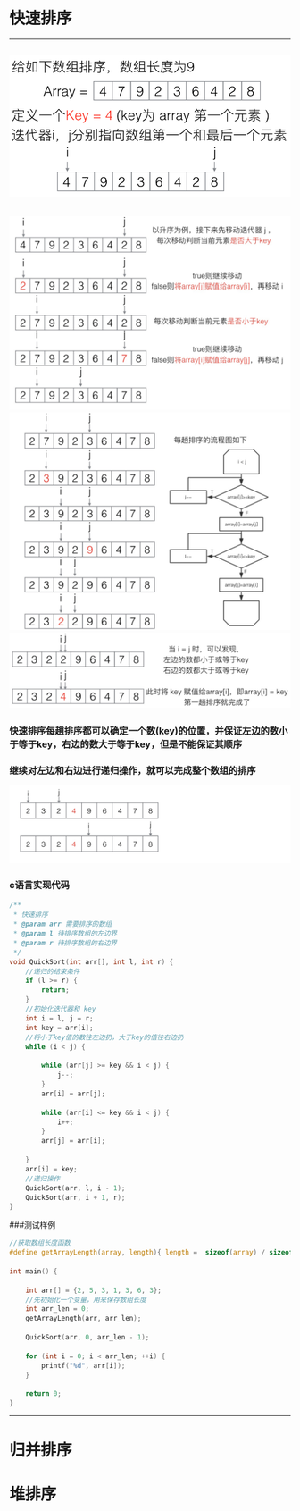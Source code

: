 # 快速排序
-----
![alt 初始化](./picture/quicksort1.png)
-----
![alt ](./picture/quicksort2.png)
![alt ](./picture/quicksort3.png)
![alt ](./picture/quicksort4.png)
-----
### 快速排序每趟排序都可以确定一个数(key)的位置，并保证左边的数小于等于key，右边的数大于等于key，但是不能保证其顺序

### 继续对左边和右边进行递归操作，就可以完成整个数组的排序
![alt ](./picture/quicksort5.png)
### c语言实现代码
```c
/**
 * 快速排序
 * @param arr 需要排序的数组
 * @param l 待排序数组的左边界
 * @param r 待排序数组的右边界
 */
void QuickSort(int arr[], int l, int r) {
    //递归的结束条件
    if (l >= r) {
        return;
    }
    //初始化迭代器和 key
    int i = l, j = r;
    int key = arr[i];
    //将小于key值的数往左边扔，大于key的值往右边扔
    while (i < j) {

        while (arr[j] >= key && i < j) {
            j--;
        }
        arr[i] = arr[j];

        while (arr[i] <= key && i < j) {
            i++;
        }
        arr[j] = arr[i];
        
    }
    arr[i] = key;
    //递归操作
    QuickSort(arr, l, i - 1);
    QuickSort(arr, i + 1, r);
}
```
###测试样例
```c
//获取数组长度函数
#define getArrayLength(array, length){ length =  sizeof(array) / sizeof(array[0]); }

int main() {

    int arr[] = {2, 5, 3, 1, 3, 6, 3};
    //先初始化一个变量，用来保存数组长度
    int arr_len = 0;
    getArrayLength(arr, arr_len);

    QuickSort(arr, 0, arr_len - 1);

    for (int i = 0; i < arr_len; ++i) {
        printf("%d", arr[i]);
    }

    return 0;
}

```
-----
# 归并排序
# 堆排序